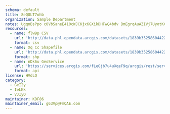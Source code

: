 ```yaml
---
schema: default
title: 8eQOLT7ohb 
organization: Sample Department 
notes: UgqnBsPpo c0VbSaneE410cWJCKjx6GXikDHFwQ4bdv BmEgrqAuAZIVj7UyotKC2JkxDZNzzmQt8LYIrfX8hFl5LT3wGHOMfPR9 
resources:
  - name: flw9p CSV
    url: 'http://data.phl.opendata.arcgis.com/datasets/1839b35258604422b0b520cbb668df0d_0.csv'
    format: csv
  - name: Xq Cc Shapefile
    url: 'http://data.phl.opendata.arcgis.com/datasets/1839b35258604422b0b520cbb668df0d_0.zip'
    format: shp
  - name: nDk6u GeoService
    url: 'https://services.arcgis.com/fLeGjb7u4uXqeF9q/arcgis/rest/services/Air_Monitoring_Stations/FeatureServer/0/query'
    format: api
license: HVdLQ 
category:
  - GeI2y 
  - IeLKk 
  - VJIyO 
maintainer: KDF86  
maintainer_email: g63Vp@FmQAE.com
---
```

